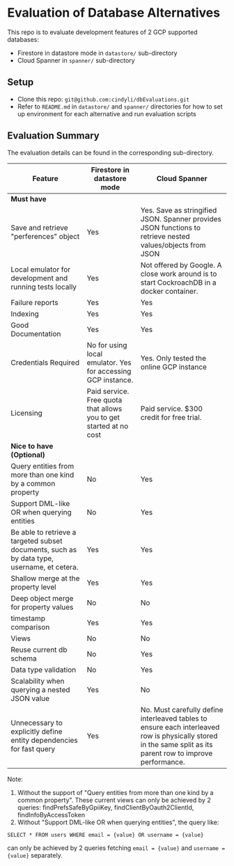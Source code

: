 # Evaluation of Database Alternatives
This repo is to evaluate development features of 2 GCP supported databases:
- Firestore in datastore mode in `datastore/` sub-directory
- Cloud Spanner in `spanner/` sub-directory

## Setup
- Clone this repo: `git@github.com:cindyli/dbEvaluations.git`
- Refer to `README.md` in `datastore/` and `spanner/` directories for how to set up environment for each alternative and run evaluation scripts

## Evaluation Summary

The evaluation details can be found in the corresponding sub-directory.

| Feature | Firestore in datastore mode | Cloud Spanner |
| --- | --- | --- |
| **Must have** |
| Save and retrieve "perferences" object | Yes | Yes. Save as stringified JSON. Spanner provides JSON functions to retrieve nested values/objects from JSON |
| Local emulator for development and running tests locally | Yes | Not offered by Google. A close work around is to start CockroachDB in a docker container.|
| Failure reports | Yes | Yes |
| Indexing | Yes | Yes |
| Good Documentation | Yes | Yes |
| Credentials Required | No for using local emulator. Yes for accessing GCP instance. | Yes. Only tested the online GCP instance |
| Licensing | Paid service. Free quota that allows you to get started at no cost | Paid service. $300 credit for free trial. |
| **Nice to have (Optional)** |
| Query entities from more than one kind by a common property | No | Yes |
| Support DML-like OR when querying entities | No | Yes |
| Be able to retrieve a targeted subset documents, such as by data type, username, et cetera. | Yes | Yes |
| Shallow merge at the property level | Yes | Yes |
| Deep object merge for property values | No | No |
| timestamp comparison | Yes | Yes |
| Views | No | No |
| Reuse current db schema | No | Yes |
| Data type validation | No | Yes |
| Scalability when querying a nested JSON value | Yes | No |
| Unnecessary to explicitly define entity dependencies for fast query | Yes | No. Must carefully define interleaved tables to ensure each interleaved row is physically stored in the same split as its parent row to improve performance.|

Note:
1. Without the support of "Query entities from more than one kind by a common property". These current views can only be achieved by 2 queries: findPrefsSafeByGpiiKey, findClientByOauth2ClientId, findInfoByAccessToken
2. Without "Support DML-like OR when querying entities", the query like:
```
SELECT * FROM users WHERE email = {value} OR username = {value}
```
can only be achieved by 2 queries fetching `email = {value}` and `username = {value}` separately.
